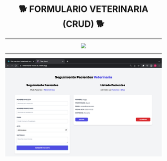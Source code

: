 <h1 align="center"> 🐕 FORMULARIO VETERINARIA (CRUD) 🐕 </h1>
<hr />

<!-- [![linkedin](https://img.shields.io/static/v1?label=&message=linkedin&color=0e76a8&logo=linkedin&logoColor=white&style=for-the-badge)](https://www.linkedin.com/in/eduardofierropro)  -->
<p align="center">
  <a href="https://veterinaria-react-js.netlify.app/">
<img src="https://i.ibb.co/rpXCktn/Demo.png" />
</a>
</p>
<hr />

![Fondo-Portada-Proyecto](https://github.com/Brian-David-01/CITAS-REACT-VITE/blob/main/Imagen%20de%20proyecto.png)
